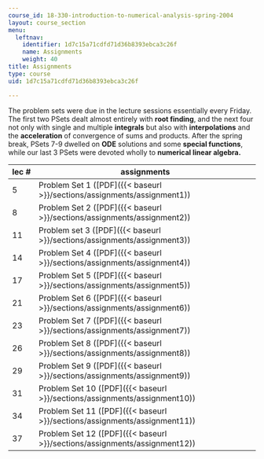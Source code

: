 ```yaml
---
course_id: 18-330-introduction-to-numerical-analysis-spring-2004
layout: course_section
menu:
  leftnav:
    identifier: 1d7c15a71cdfd71d36b8393ebca3c26f
    name: Assignments
    weight: 40
title: Assignments
type: course
uid: 1d7c15a71cdfd71d36b8393ebca3c26f

---
```


The problem sets were due in the lecture sessions essentially every Friday. The first two PSets dealt almost entirely with **root finding**, and the next four not only with single and multiple **integrals** but also with **interpolations** and the **acceleration** of convergence of sums and products. After the spring break, PSets 7-9 dwelled on **ODE** solutions and some **special functions**, while our last 3 PSets were devoted wholly to **numerical linear algebra.**

| lec # | assignments |
| --- | --- |
| 5 | Problem Set 1 ([PDF]({{< baseurl >}}/sections/assignments/assignment1)) |
| 8 | Problem Set 2 ([PDF]({{< baseurl >}}/sections/assignments/assignment2)) |
| 11 | Problem set 3 ([PDF]({{< baseurl >}}/sections/assignments/assignment3)) |
| 14 | Problem Set 4 ([PDF]({{< baseurl >}}/sections/assignments/assignment4)) |
| 17 | Problem Set 5 ([PDF]({{< baseurl >}}/sections/assignments/assignment5)) |
| 21 | Problem Set 6 ([PDF]({{< baseurl >}}/sections/assignments/assignment6)) |
| 23 | Problem Set 7 ([PDF]({{< baseurl >}}/sections/assignments/assignment7)) |
| 26 | Problem Set 8 ([PDF]({{< baseurl >}}/sections/assignments/assignment8)) |
| 29 | Problem Set 9 ([PDF]({{< baseurl >}}/sections/assignments/assignment9)) |
| 31 | Problem Set 10 ([PDF]({{< baseurl >}}/sections/assignments/assignment10)) |
| 34 | Problem Set 11 ([PDF]({{< baseurl >}}/sections/assignments/assignment11)) |
| 37 | Problem Set 12 ([PDF]({{< baseurl >}}/sections/assignments/assignment12))